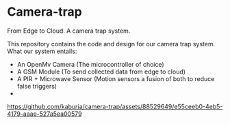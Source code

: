 # Camera-trap
From Edge to Cloud. A camera trap system.

This repository contains the code and design for our camera trap system.
What our system entails:
- An OpenMv Camera (The microcontroller of choice)
- A GSM Module (To send collected data from edge to cloud)
- A PIR + Microwave Sensor (Motion sensors a fusion of both to reduce false triggers)
- 



https://github.com/kaburia/camera-trap/assets/88529649/e55ceeb0-4eb5-4179-aaae-527a5ea00579


